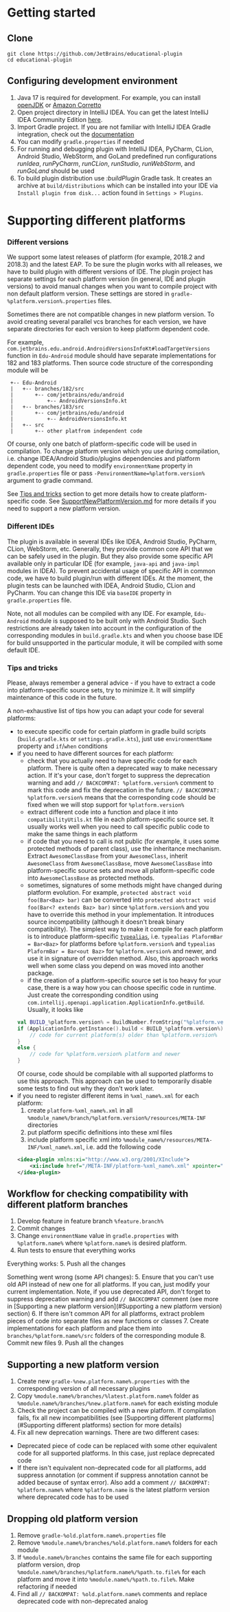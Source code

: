 # Getting started

## Clone

```
git clone https://github.com/JetBrains/educational-plugin
cd educational-plugin
```

## Configuring development environment

1. Java 17 is required for development.
For example, you can install [openJDK](https://openjdk.java.net/install/) or [Amazon Corretto](https://docs.aws.amazon.com/corretto/latest/corretto-17-ug/downloads-list.html)
2. Open project directory in IntelliJ IDEA.
You can get the latest IntelliJ IDEA Community Edition [here](https://www.jetbrains.com/idea/download/).
3. Import Gradle project. If you are not familiar with IntelliJ IDEA Gradle integration, check out the [documentation](https://www.jetbrains.com/help/idea/gradle.html)
4. You can modify `gradle.properties` if needed
5. For running and debugging plugin with IntelliJ IDEA, PyCharm, CLion, Android Studio, WebStorm, and GoLand predefined run configurations *runIdea*, *runPyCharm*, *runCLion*, *runStudio*, *runWebStorm*, and *runGoLand* 
should be used
6. To build plugin distribution use *:buildPlugin* Gradle task. 
It creates an archive at `build/distributions` which can be installed into your IDE via `Install plugin from disk...` action found in `Settings > Plugins`.

# Supporting different platforms

### Different versions

We support some latest releases of platform (for example, 2018.2 and 2018.3) and the latest EAP.
To be sure the plugin works with all releases, we have to build plugin with different versions of IDE.
The plugin project has separate settings for each platform version (in general, IDE and plugin versions) 
to avoid manual changes when you want to compile project with non default platform version.
These settings are stored in `gradle-%platform.version%.properties` files.

Sometimes there are not compatible changes in new platform version.
To avoid creating several parallel vcs branches for each version, we have separate
directories for each version to keep platform dependent code.

For example, `com.jetbrains.edu.android.AndroidVersionsInfoKt#loadTargetVersions` function in `Edu-Android` module
should have separate implementations for 182 and 183 platforms.
Then source code structure of the corresponding module will be

     +-- Edu-Android
     |   +-- branches/182/src
     |       +-- com/jetbrains/edu/android
     |           +-- AndroidVersionsInfo.kt
     |   +-- branches/183/src
     |       +-- com/jetbrains/edu/android
     |           +-- AndroidVersionsInfo.kt
     |   +-- src
     |       +-- other platfrom independent code
     
Of course, only one batch of platform-specific code will be used in compilation.
To change platform version which you use during compilation, 
i.e. change IDEA/Android Studio/plugins dependencies and platform dependent code,
you need to modify `environmentName` property in `gradle.properties` file or 
pass `-PenvironmentName=%platform.version%` argument to gradle command.

See [Tips and tricks](#tips-and-tricks) section to get more details how to create platform-specific code.
See [SupportNewPlatformVersion.md](/documentation/SupportNewPlatformVersion.md) for more details if you need to support a new platform version.

### Different IDEs

The plugin is available in several IDEs like IDEA, Android Studio, PyCharm, CLion, WebStorm, etc.
Generally, they provide common core API that we can be safely used in the plugin. But they also provide some specific API
available only in particular IDE (for example, `java-api` and `java-impl` modules in IDEA).
To prevent accidental usage of specific API in common code, we have to build plugin/run with different IDEs.
At the moment, the plugin tests can be launched with IDEA, Android Studio, CLion and PyCharm.
You can change this IDE via `baseIDE` property in `gradle.properties` file.

Note, not all modules can be compiled with any IDE. For example, `Edu-Android` module is supposed to be built
only with Android Studio. 
Such restrictions are already taken into account in the configuration of the corresponding modules
in `build.gradle.kts` and when you choose base IDE for build unsupported in the particular module, 
it will be compiled with some default IDE.

### Tips and tricks

Please, always remember a general advice - if you have to extract a code into platform-specific source sets, try to minimize it.
It will simplify maintenance of this code in the future.

A non-exhaustive list of tips how you can adapt your code for several platforms:
* to execute specific code for certain platform in gradle build scripts (`build.gradle.kts` or `settings.gradle.kts`),
just use `environmentName` property and `if`/`when` conditions
* if you need to have different sources for each platform:
    - check that you actually need to have specific code for each platform.
    There is quite often a deprecated way to make necessary action.
    If it's your case, don't forget to suppress the deprecation warning and add `// BACKCOMPAT: %platform.version%` comment to mark this code and
    fix the deprecation in the future.
    `// BACKCOMPAT: %platform.version%` means that the corresponding code should be fixed when we will stop support for `%platform.version%`
    - extract different code into a function and place it into `compatibilityUtils.kt` file in each platform-specific source set.
    It usually works well when you need to call specific public code to make the same things in each platform
    - if code that you need to call is not public (for example, it uses some protected methods of parent class), use the inheritance mechanism.
    Extract `AwesomeClassBase` from your `AwesomeClass`, inherit `AwesomeClass` from `AwesomeClassBase`,
    move `AwesomeClassBase` into platform-specific source sets and move all platform-specific code into `AwesomeClassBase` as protected methods.
    - sometimes, signatures of some methods might have changed during platform evolution.
    For example, `protected abstract void foo(Bar<Baz> bar)` can be converted into `protected abstract void foo(Bar<? extends Baz> bar)` since `%platform.version%`
    and you have to override this method in your implementation.
    It introduces source incompatibility (although it doesn't break binary compatibility).
    The simplest way to make it compile for each platform is to introduce platform-specific [`typealias`](https://kotlinlang.org/docs/reference/type-aliases.html),
    i.e. `typealias PlaformBar = Bar<Baz>` for platforms before `%platform.version%` and 
    `typealias PlaformBar = Bar<out Baz>` for `%platform.version%` and newer, and use it in signature of overridden method.
    Also, this approach works well when some class you depend on was moved into another package. 
    - if the creation of a platform-specific source set is too heavy for your case, there is a way how you can choose specific code in runtime.
    Just create the corresponding condition using `com.intellij.openapi.application.ApplicationInfo.getBuild`.
    Usually, it looks like
    ```kotlin
    val BUILD_%platform.version% = BuildNumber.fromString("%platform.version%")!!
    if (ApplicationInfo.getInstance().build < BUILD_%platform.version%) {
        // code for current platform(s) older than %platform.version%
    } 
    else {
        // code for %platform.version% platform and newer
    }
    ```
    Of course, code should be compilable with all supported platforms to use this approach.
    This approach can be used to temporarily disable some tests to find out why they don't work later.
* if you need to register different items in `%xml_name%.xml` for each platform:
    1. create `platform-%xml_name%.xml` in all `%module_name%/branch/%platform.version%/resources/META-INF` directories
    2. put platform specific definitions into these xml files
    3. include platform specific xml into `%module_name%/resources/META-INF/%xml_name%.xml`, i.e. add the following code
    ```xml
    <idea-plugin xmlns:xi="http://www.w3.org/2001/XInclude">
        <xi:include href="/META-INF/platform-%xml_name%.xml" xpointer="xpointer(/idea-plugin/*)"/>
    </idea-plugin>  
    ```


## Workflow for checking compatibility with different platform branches

1. Develop feature in feature branch `%feature.branch%`
2. Commit changes
3. Change `environmentName` value in `gradle.properties` with `%platform.name%` where `%platform.name%` is desired platform. 
4. Run tests to ensure that everything works

Everything works:
5. Push all the changes

Something went wrong (some API changes):
5. Ensure that you can't use old API instead of new one for all platforms. If you can, just modify your current implementation.
Note, if you use deprecated API, don't forget to suppress deprecation warning and 
add `// BACKCOMPAT` comment (see more in [Supporting a new platform version](#Supporting a new platform version) section)
6. If there isn't common API for all platforms, extract problem pieces of code into separate files as new functions or classes
7. Create implementations for each platform and place them into `branches/%platform.name%/src` folders of the corresponding module
8. Commit new files
9. Push all the changes

## Supporting a new platform version

1. Create new `gradle-%new.platform.name%.properties` with the corresponding version of all necessary plugins
2. Copy `%module.name%/branches/%latest.platform.name%` folder as `%module.name%/branches/%new.platform.name%`
for each existing module
3. Check the project can be compiled with a new platform. If compilation fails, fix all new incompatibilities
(see [Supporting different platforms](#Supporting different platforms) section for more details)
4. Fix all new deprecation warnings. There are two different cases:
  * Deprecated piece of code can be replaced with some other equivalent code for all supported platforms.
  In this case, just replace deprecated code
  * If there isn't equivalent non-deprecated code for all platforms, 
  add suppress annotation (or comment if suppress annotation cannot be added because of syntax error).
  Also add a comment `// BACKOMPAT: %platform.name%` where `%platform.name` is the latest platform version where deprecated code has to be used
  
## Dropping old platform version

1. Remove `gradle-%old.platform.name%.properties` file
2. Remove `%module.name%/branches/%old.platform.name%` folders for each module
3. If `%module.name%/branches` contains the same file for each supporting platform version,
drop `%module.name%/branches/%platform.name%/%path.to.file%` for each platform and move it into `%module.name%/%path.to.file%`.
Make refactoring if needed
4. Find all `// BACKOMPAT: %old.platform.name%` comments and replace deprecated code with non-deprecated analog

